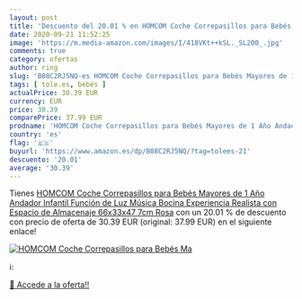 ```yaml
---
layout: post
title: 'Descuento del 20.01 % en HOMCOM Coche Correpasillos para Bebés Ma'
date: 2020-09-21 11:52:25
image: 'https://m.media-amazon.com/images/I/418VKt++kSL._SL200_.jpg'
comments: true
category: ofertas
author: ring
slug: 'B08C2RJ5NQ-es HOMCOM Coche Correpasillos para Bebés Mayores de 1 Año...'
tags: [ tole.es, bebés ]
actualPrice: 30.39 EUR
currency: EUR
price: 30.39
comparePrice: 37.99 EUR
prodname: 'HOMCOM Coche Correpasillos para Bebés Mayores de 1 Año Andador Infantil Función de Luz Música Bocina Experiencia Realista con Espacio de Almacenaje 66x33x47 7cm Rosa'
country: 'es'
flag: '🇪🇸'
buyurl: 'https://www.amazon.es/dp/B08C2RJ5NQ/?tag=tolees-21'
descuento: '20.01'
average: '30.39'
---
```


Tienes [HOMCOM Coche Correpasillos para Bebés Mayores de 1 Año Andador Infantil Función de Luz Música Bocina Experiencia Realista con Espacio de Almacenaje 66x33x47 7cm Rosa](https://www.amazon.es/dp/B08C2RJ5NQ/?tag=tolees-21) con un 20.01 % de descuento con precio de oferta de 30.39 EUR (original: 37.99 EUR) en el siguiente enlace!

[![HOMCOM Coche Correpasillos para Bebés Ma](https://m.media-amazon.com/images/I/418VKt++kSL._SL200_.jpg)](https://www.amazon.es/dp/B08C2RJ5NQ/?tag=tolees-21)

ℹ️:


[🛒 Accede a la oferta!!](https://www.amazon.es/dp/B08C2RJ5NQ/?tag=tolees-21)
